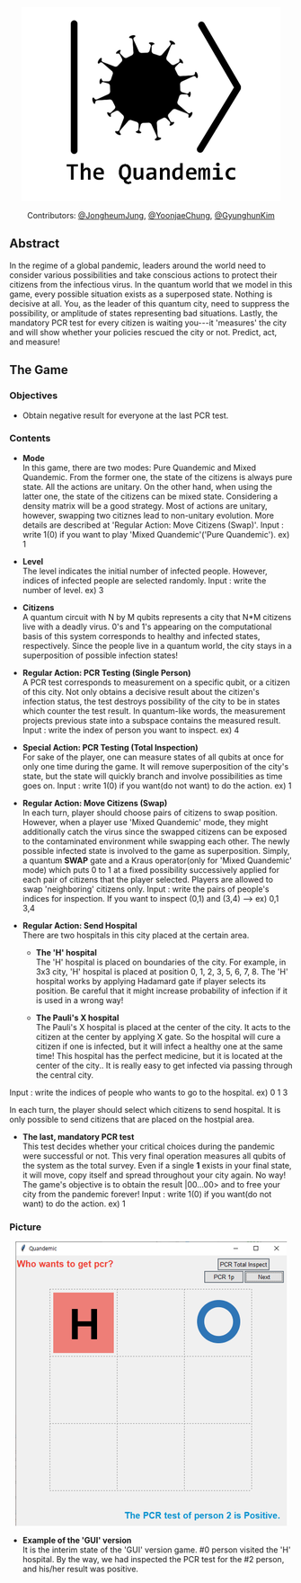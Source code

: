 <div align='center'>

![Title_Image](./Logo.png)

Contributors:
[@JongheumJung](mailto://jungjh0330snu@snu.ac.kr),
[@YoonjaeChung](https://github.com/nature-cyj),
[@GyunghunKim](https://github.com/GyunghunKim) 


</div>

## Abstract

In the regime of a global pandemic, leaders around the world need to consider various possibilities
and take conscious actions to protect their citizens from the infectious virus. In the quantum world
that we model in this game, every possible situation exists as a superposed state. Nothing is
decisive at all. You, as the leader of this quantum city, need to suppress the possibility, or
amplitude of states representing bad situations. Lastly, the mandatory PCR test for every citizen is
waiting you---it 'measures' the city and will show whether your policies rescued the city or not.
Predict, act, and measure!

## The Game

### Objectives
- Obtain negative result for everyone at the last PCR test.

### Contents

- **Mode**<br>
In this game, there are two modes: Pure Quandemic and Mixed Quandemic. From the former one, the state
of the citizens is always pure state. All the actions are unitary. On the other hand, when using 
the latter one, the state of the citizens can be mixed state. Considering a density matrix will be a 
good strategy. Most of actions are unitary, however, swapping two citiznes lead to non-unitary evolution.
More details are described at 'Regular Action: Move Citizens (Swap)'.
Input : write 1(0) if you want to play 'Mixed Quandemic'('Pure Quandemic'). ex) 1

- **Level**<br>
The level indicates the initial number of infected people. However, indices of infected people are selected
randomly. 
Input : write the number of level. ex) 3

- **Citizens**<br>
A quantum circuit with N by M qubits represents a city that N\*M citizens live with a deadly virus.
0's and 1's appearing on the computational basis of this system corresponds to healthy and infected
states, respectively.  Since the people live in a quantum world, the city stays in a superposition
of possible infection states!

- **Regular Action: PCR Testing (Single Person)**<br>
A PCR test corresponds to measurement on a specific qubit, or a citizen of this city. Not only
obtains a decisive result about the citizen's infection status, the test destroys possibility of the
city to be in states which counter the test result. In quantum-like words, the measurement projects
previous state into a subspace contains the measured result.
Input : write the index of person you want to inspect. ex) 4

- **Special Action: PCR Testing (Total Inspection)**<br>
For sake of the player, one can measure states of all qubits at once for only one time during the
game. It will remove superposition of the city's state, but the state will quickly branch and
involve possibilities as time goes on.
Input : write 1(0) if you want(do not want) to do the action. ex) 1

- **Regular Action: Move Citizens (Swap)**<br>
In each turn, player should choose pairs of citizens to swap position. However, when a player use 
'Mixed Quandemic' mode, they might additionally catch the virus since the swapped citizens can be exposed 
to the contaminated environment while swapping each other. The newly possible infected
state is involved to the game as superposition.  Simply, a quantum **SWAP** gate and a Kraus
operator(only for 'Mixed Quandemic' mode) which puts 0 to 1 at a fixed possibility successively applied 
for each pair of citizens that the player selected. Players are allowed to swap 'neighboring' citizens only. 
Input : write the pairs of people's indices for inspection. If you want to inspect (0,1) and (3,4) --> ex) 0,1 3,4

- **Regular Action: Send Hospital**<br>
There are two hospitals in this city placed at the certain area.<br>
  - **The 'H' hospital**<br>
    The 'H' hospital is placed on boundaries of the city. For example, in 3x3 city, 'H' hospital
    is placed at position 0, 1, 2, 3, 5, 6, 7, 8. The 'H' hospital works by applying Hadamard gate 
    if player selects its position.  Be careful that it might increase probability of infection 
    if it is used in a wrong way!
    
    
  - **The Pauli's X hospital**<br>
    The Pauli's X hospital is placed at the center of the city. It acts to the citizen at the center
    by applying X gate. So the hospital will cure a citizen if one is infected, but it will infect a
    healthy one at the same time! This hospital has the perfect medicine, but it is located at the 
    center of the city.. It is really easy to get infected via passing through the central city.
    
Input : write the indices of people who wants to go to the hospital. ex) 0 1 3
    
In each turn, the player should select which citizens to send hospital. It is only possible to send
citizens that are placed on the hostpial area.


- **The last, mandatory PCR test**<br>
This test decides whether your critical choices during the pandemic were successful or not. This
very final operation measures all qubits of the system as the total survey. Even if a single **1**
exists in your final state, it will move, copy itself and spread throughout your city again. No way!
The game's objective is to obtain the result |00...00> and to free your city from the pandemic
forever! 
Input : write 1(0) if you want(do not want) to do the action. ex) 1


### Picture

<div align='center'>
  
![Title_Image](./GUI_Sample.png)

</div>  

- **Example of the 'GUI' version**<br>
It is the interim state of the 'GUI' version game. #0 person visited the 'H' hospital. By the way, we had inspected the PCR test for the #2 person, and his/her result was positive.
